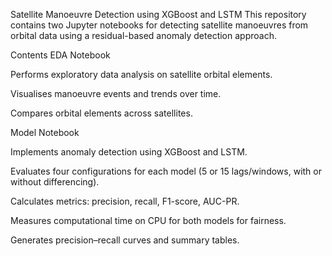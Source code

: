 Satellite Manoeuvre Detection using XGBoost and LSTM
This repository contains two Jupyter notebooks for detecting satellite manoeuvres from orbital data using a residual-based anomaly detection approach.

Contents
EDA Notebook

Performs exploratory data analysis on satellite orbital elements.

Visualises manoeuvre events and trends over time.

Compares orbital elements across satellites.

Model Notebook

Implements anomaly detection using XGBoost and LSTM.

Evaluates four configurations for each model (5 or 15 lags/windows, with or without differencing).

Calculates metrics: precision, recall, F1-score, AUC-PR.

Measures computational time on CPU for both models for fairness.

Generates precision–recall curves and summary tables.
